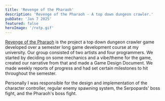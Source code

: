 ```yaml
---
title: 'Revenge of the Pharaoh'
description: 'Revenge of the Pharaoh - A top down dungeon crawler.'
pubDate: 'Jan 7 2025'
featured: false
heroImage: '/rotp.gif'
---
```


[Revenge of the Pharaoh](https://sandstorm-interactive.itch.io/revenge-of-the-pharaoh) is the project a top down dungeon crawler game developed over a semester long game development course at my university. Our group consisted of two artists and four programmers. We started by deciding on some mechanics and a vibe/theme for the game, created our narrative from that and made a Game Design Document. We made weekly reports of progress and had set certain milestones to hit throughout the semester. 

Personally I was responsible for the design and implementation of the character controller, regular enemy spawning system, the Serpopards' boss fight, and the Pharaoh's boss fight. 